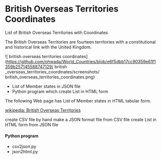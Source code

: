 British Overseas Territories Coordinates
===============

List of British Overseas Territories with Coordinates

The British Overseas Territories are fourteen territories with a constitutional and historical link with the United Kingdom.

![ british overseas territories  coordinates](https://github.com/ohwada/World_Countries/blob/e6f5dbb17cc90359e61f1359b257145588747129/ british _overseas_territories_coordinates/screenshots/ british_overseas_territories_coordinates.png)

- List of Member states in JSON file
- Python program which create List in HTML form

The following Web page has List of Member states in HTML tabular form.

[wikipedia: British Overseas Territories](https://en.wikipedia.org/wiki/British_Overseas_Territories)

create CSV file by hand
make a JSON format file from CSV file
create List in HTML form from JSON file

#### Python program
- csv2json.py
- json2html.py

